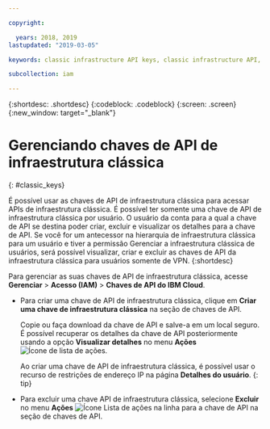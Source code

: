 ```yaml
---

copyright:

  years: 2018, 2019
lastupdated: "2019-03-05"

keywords: classic infrastructure API keys, classic infrastructure API, SoftLayer API key

subcollection: iam

---
```


{:shortdesc: .shortdesc}
{:codeblock: .codeblock}
{:screen: .screen}
{:new_window: target="_blank"}

# Gerenciando chaves de API de infraestrutura clássica
{: #classic_keys}

É possível usar as chaves de API de infraestrutura clássica para acessar APIs de infraestrutura clássica. É possível ter somente uma chave de API de infraestrutura clássica por usuário. O usuário da conta para a qual a chave de API se destina poder criar, excluir e visualizar os detalhes para a chave de API. Se você for um antecessor na hierarquia de infraestrutura clássica para um usuário e tiver a permissão Gerenciar a infraestrutura clássica de usuários, será possível visualizar, criar e excluir as chaves de API da infraestrutura clássica para usuários somente de VPN.
{:shortdesc}

Para gerenciar as suas chaves de API de infraestrutura clássica, acesse **Gerenciar** > **Acesso (IAM)** > **Chaves de API do IBM Cloud**.

  * Para criar uma chave de API de infraestrutura clássica, clique em **Criar uma chave de infraestrutura clássica** na seção de chaves de API.

     Copie ou faça download da chave de API e salve-a em um local seguro. É possível recuperar os detalhes da chave de API posteriormente usando a opção **Visualizar detalhes** no menu **Ações** ![Ícone de lista de ações](../icons/action-menu-icon.svg).

     Ao criar uma chave de API de infraestrutura clássica, é possível usar o recurso de restrições
de endereço IP na página **Detalhes do usuário**.
     {: tip}

  * Para excluir uma chave API de infraestrutura clássica, selecione **Excluir** no menu **Ações** ![Ícone Lista de ações](../icons/action-menu-icon.svg) na linha para a chave de API na seção de chaves de API.
